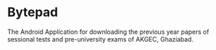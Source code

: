 # Bytepad

The Android Application for downloading the previous year papers of sessional tests and pre-university exams of AKGEC, Ghaziabad.
